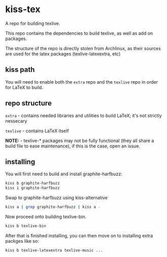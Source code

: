 # kiss-tex

A repo for building texlive.

This repo contains the dependencies to build texlive, as well as add on packages.

The structure of the repo is directly stolen from Archlinux, as their sources are used
for the latex packages (texlive-latexextra, etc)

## kiss path

You will need to enable both the `extra` repo and the `texlive` repo
in order for LaTeX to build.

## repo structure

`extra` - contains needed libraries and utilities to build LaTeX; it's not strictly nessecary

`texlive` - contains LaTeX itself

**NOTE:** - texlive-* packages may not be fully functional
(they all share a build file to ease maintenance),
if this is the case, open an issue.

## installing

You will first need to build and install graphite-harfbuzz:

```sh
kiss b graphite-harfbuzz
kiss i graphite-harfbuzz
```

Swap to graphite-harfbuzz using kiss-alternative

```sh
kiss a | grep graphite-harfbuzz | kiss a -
```

Now proceed onto building texlive-bin.

```sh
kiss b texlive-bin
```

After that is finished installing, you can then move on to installing
extra packges like so:

```sh
kiss b texlive-latexextra texlive-music ...
```

